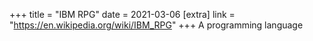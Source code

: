 +++
title = "IBM RPG"
date = 2021-03-06
[extra]
link = "https://en.wikipedia.org/wiki/IBM_RPG"
+++
A programming language

